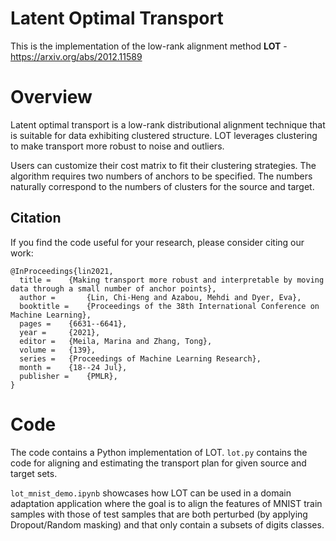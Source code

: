 # Latent Optimal Transport

This is the implementation of the low-rank alignment method **LOT** - https://arxiv.org/abs/2012.11589

# Overview
Latent optimal transport is a low-rank distributional alignment technique that is suitable for data exhibiting clustered structure. LOT leverages clustering to make transport more robust to noise and outliers.

Users can customize their cost matrix to fit their clustering strategies.
The algorithm requires two numbers of anchors to be specified. The numbers naturally correspond to the numbers of 
clusters for the source and target.

## Citation
If you find the code useful for your research, please consider citing our work:

```
@InProceedings{lin2021,
  title = 	 {Making transport more robust and interpretable by moving data through a small number of anchor points},
  author =       {Lin, Chi-Heng and Azabou, Mehdi and Dyer, Eva},
  booktitle = 	 {Proceedings of the 38th International Conference on Machine Learning},
  pages = 	 {6631--6641},
  year = 	 {2021},
  editor = 	 {Meila, Marina and Zhang, Tong},
  volume = 	 {139},
  series = 	 {Proceedings of Machine Learning Research},
  month = 	 {18--24 Jul},
  publisher =    {PMLR},
}
```

# Code
The code contains a Python implementation of LOT. `lot.py` contains the code for aligning and estimating the 
transport plan for given source and target sets.

`lot_mnist_demo.ipynb` showcases how LOT can be used in a domain adaptation application where the goal is to align the 
features of MNIST train samples with those of test samples that are both perturbed (by applying Dropout/Random masking) and 
that only contain a subsets of digits classes.

